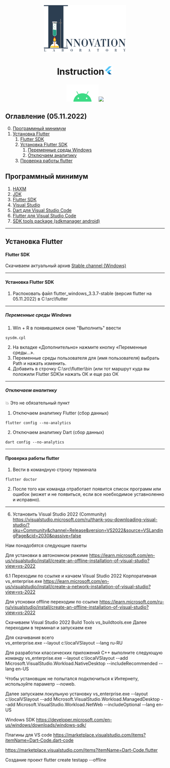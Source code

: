 
<div align="center"><img src="./images/InnoLab.png" height="150"/></div>
<h1 align="center">Instruction<img src="./images/flutter.png" height="28"/></h1>
<h3 align="center"><img src="./images/Android.png" height="55"/><img src="https://seeklogo.com/images/W/windows-11-icon-logo-6C39629E45-seeklogo.com.png" height="55"/></h3>


## Оглавление (05.11.2022)

0. [Программный минимум](#Программный-минимум)
1. [Установка Flutter](#Установка-Flutter)
    1. [Flutter SDK](#Flutter-SDK)
    2. [Установка Flutter SDK](#Установка-Flutter-SDK)
        1. [Переменные среды Windows](#Переменные-среды-Windows)
        2. [Отключаем аналитику](#Отключаем-аналитику)
    3. [Проверка работы flutter](#Проверка-работы-flutter)

## Программный минимум

1. <a href="https://developer.tizen.org/development/tizen-studio/download/installing-tizen-studio/hardware-accelerated-execution-manager" target="_blank">HAXM</a>
2. <a href="https://www.oracle.com/java/technologies/downloads/" target="_blank">JDK</a>
3. <a href="https://docs.flutter.dev/development/tools/sdk/releases" target="_blank">Flutter SDK </a>
4. <a href="https://visualstudio.microsoft.com/ru/thank-you-downloading-visual-studio/?sku=Community&channel=Release&version=VS2022&source=VSLandingPage&cid=2030&passive=false" target="_blank">Visual Studio</a>
5. <a href="https://marketplace.visualstudio.com/items?itemName=Dart-Code.dart-code" target="_blank">Dart для Visual Studio Code</a>
6. <a href="https://marketplace.visualstudio.com/items?itemName=Dart-Code.flutter" target="_blank">Flutter для Visual Studio Code</a>
7. <a href="https://developer.android.com/studio" target="_blank">SDK tools package (sdkmanager android)</a>
____

## Установка Flutter

#### Flutter SDK

Скачиваем актуальный архив <a href="https://docs.flutter.dev/development/tools/sdk/releases">Stable channel (Windows)</a> 
____
#### Установка Flutter SDK

 1. Распоковать файл flutter_windows_3.3.7-stable (версия flutter на 05.11.2022) в C:\src\flutter
____
##### Переменные среды Windows

 1. Win + R в появившемся окне "Выполнить" ввести 
 ```
 sysdm.cpl
 ```
 2. На вкладке «Дополнительно» нажмите кнопку «Переменные среды…».
 3. Переменные среды пользователя для (имя пользователя) выбрать Path и нажать изменить.
 4. Добавить в строчку C:\src\flutter\bin (или тот маршрут куда вы положили Flutter SDK)и нажать ОК и еще раз ОК
____
##### Отключаем аналитику

:boom: Это не обязательный  пункт
 1. Отключаем аналитику Flutter (сбор данных)
 ```
 flutter config --no-analytics
 ```
  2. Отключаем аналитику Dart (сбор данных)
 ```
 dart config --no-analytics
 ```
____
#### Проверка работы flutter
 
 1. Вести в командную строку терминала 
 ```
 flutter doctor
 ```
 2. После того как команда отработает появится список программ или ошибок (может и не появиться, если все ноебходимое уставноленно и исправно).
____


 6. Установить Visual Studio 2022 (Community)
 https://visualstudio.microsoft.com/ru/thank-you-downloading-visual-studio/?sku=Community&channel=Release&version=VS2022&source=VSLandingPage&cid=2030&passive=false

Нам понадобятся следующие пакеты

Для установки в автономном режиме 
https://learn.microsoft.com/en-us/visualstudio/install/create-an-offline-installation-of-visual-studio?view=vs-2022

6.1 Переходим по ссылке и качаем Visual Studio 2022 Корпоративная vs_enterprise.exe
https://learn.microsoft.com/en-us/visualstudio/install/create-a-network-installation-of-visual-studio?view=vs-2022


Для утсновки offline переходим по ссылке
https://learn.microsoft.com/ru-ru/visualstudio/install/create-an-offline-installation-of-visual-studio?view=vs-2022

Скачиваем Visual Studio 2022 Build Tools vs_buildtools.exe
Далее переходим в терминал и запускаем exe

Для скачивания всего \
vs_enterprise.exe --layout c:\localVSlayout --lang ru-RU

Для разработки классических приложений C++ выполните следующую команду
vs_enterprise.exe --layout c:\localVSlayout --add Microsoft.VisualStudio.Workload.NativeDesktop --includeRecommended --lang en-US

Чтобы установщик не попытался подключиться к Интернету, используйте параметр --noweb.

Далее запускаем локульную установку
vs_enterprise.exe --layout c:\localVSlayout --add Microsoft.VisualStudio.Workload.ManagedDesktop --add Microsoft.VisualStudio.Workload.NetWeb --includeOptional --lang en-US


Windows SDK
https://developer.microsoft.com/en-us/windows/downloads/windows-sdk/



Плагины для VS code
https://marketplace.visualstudio.com/items?itemName=Dart-Code.dart-code


https://marketplace.visualstudio.com/items?itemName=Dart-Code.flutter



 Создание проект flutter create testapp --offline
